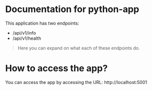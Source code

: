 # Documentation for python-app
This application has two endpoints:
- /api/v1/info
- /api/v1/health

>Here you can expand on what each of these endpoints do.

# How to access the app?

You can access the app by accessing the URL: http://localhost:5001